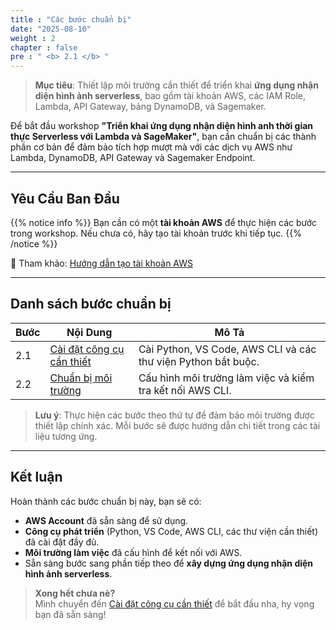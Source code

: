 ```yaml
---
title : "Các bước chuẩn bị"
date: "2025-08-10" 
weight : 2 
chapter : false
pre : " <b> 2.1 </b> "
---
```


> **Mục tiêu**: Thiết lập môi trường cần thiết để triển khai **ứng dụng nhận diện hình ảnh serverless**, bao gồm tài khoản AWS, các IAM Role, Lambda, API Gateway, bảng DynamoDB, và Sagemaker.

Để bắt đầu workshop **"Triển khai ứng dụng nhận diện hình anh thời gian thực Serverless với Lambda và SageMaker"**, bạn cần chuẩn bị các thành phần cơ bản để đảm bảo tích hợp mượt mà với các dịch vụ AWS như Lambda, DynamoDB, API Gateway và Sagemaker Endpoint.

---

## Yêu Cầu Ban Đầu

{{% notice info %}}
Bạn cần có một **tài khoản AWS** để thực hiện các bước trong workshop. Nếu chưa có, hãy tạo tài khoản trước khi tiếp tục.
{{% /notice %}}

📖 Tham khảo: [Hướng dẫn tạo tài khoản AWS](https://000001.awsstudygroup.com/)

---

## Danh sách bước chuẩn bị

| **Bước** | **Nội Dung** | **Mô Tả** |
|----------|--------------|-----------|
| 2.1 | [Cài đặt công cụ cần thiết](/2-preparation-steps/2.1-install-necessary-tool/) | Cài Python, VS Code, AWS CLI và các thư viện Python bắt buộc. |
| 2.2 | [Chuẩn bị môi trường](/2-preparation-steps/2.2-set-up-environment/) | Cấu hình môi trường làm việc và kiểm tra kết nối AWS CLI. |

> **Lưu ý**: Thực hiện các bước theo thứ tự để đảm bảo môi trường được thiết lập chính xác. Mỗi bước sẽ được hướng dẫn chi tiết trong các tài liệu tương ứng.

---

## Kết luận

Hoàn thành các bước chuẩn bị này, bạn sẽ có:  
- **AWS Account** đã sẵn sàng để sử dụng.
- **Công cụ phát triển** (Python, VS Code, AWS CLI, các thư viện cần thiết) đã cài đặt đầy đủ.
- **Môi trường làm việc** đã cấu hình để kết nối với AWS.
- Sẵn sàng bước sang phần tiếp theo để **xây dựng ứng dụng nhận diện hình ảnh serverless**.

> **Xong hết chưa nè?**  
> Mình chuyển đến [Cài đặt công cụ cần thiết](/2-preparation-steps/2.1-install-necessary-tool/) để bắt đầu nha, hy vọng bạn đã sẵn sàng!